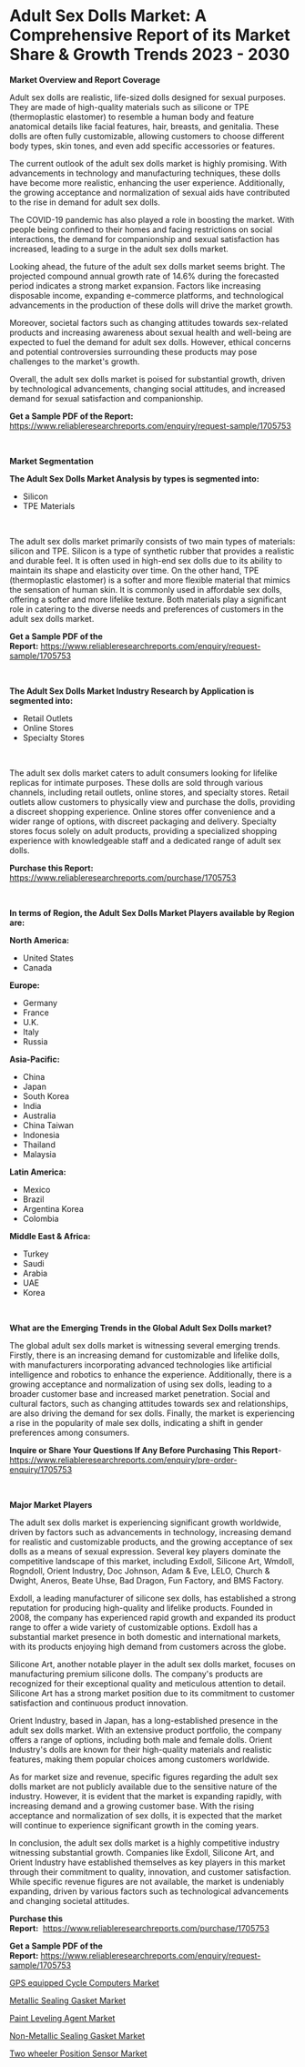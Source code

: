 <p><h1>Adult Sex Dolls Market: A Comprehensive Report of its Market Share & Growth Trends 2023 - 2030</h1></p><p><strong>Market Overview and Report Coverage</strong></p>
<p><p>Adult sex dolls are realistic, life-sized dolls designed for sexual purposes. They are made of high-quality materials such as silicone or TPE (thermoplastic elastomer) to resemble a human body and feature anatomical details like facial features, hair, breasts, and genitalia. These dolls are often fully customizable, allowing customers to choose different body types, skin tones, and even add specific accessories or features.</p><p>The current outlook of the adult sex dolls market is highly promising. With advancements in technology and manufacturing techniques, these dolls have become more realistic, enhancing the user experience. Additionally, the growing acceptance and normalization of sexual aids have contributed to the rise in demand for adult sex dolls.</p><p>The COVID-19 pandemic has also played a role in boosting the market. With people being confined to their homes and facing restrictions on social interactions, the demand for companionship and sexual satisfaction has increased, leading to a surge in the adult sex dolls market.</p><p>Looking ahead, the future of the adult sex dolls market seems bright. The projected compound annual growth rate of 14.6% during the forecasted period indicates a strong market expansion. Factors like increasing disposable income, expanding e-commerce platforms, and technological advancements in the production of these dolls will drive the market growth.</p><p>Moreover, societal factors such as changing attitudes towards sex-related products and increasing awareness about sexual health and well-being are expected to fuel the demand for adult sex dolls. However, ethical concerns and potential controversies surrounding these products may pose challenges to the market's growth.</p><p>Overall, the adult sex dolls market is poised for substantial growth, driven by technological advancements, changing social attitudes, and increased demand for sexual satisfaction and companionship.</p></p>
<p><strong>Get a Sample PDF of the Report:</strong> <a href="https://www.reliableresearchreports.com/enquiry/request-sample/1705753">https://www.reliableresearchreports.com/enquiry/request-sample/1705753</a></p>
<p>&nbsp;</p>
<p><strong>Market Segmentation</strong></p>
<p><strong>The Adult Sex Dolls Market Analysis by types is segmented into:</strong></p>
<p><ul><li>Silicon</li><li>TPE Materials</li></ul></p>
<p>&nbsp;</p>
<p><p>The adult sex dolls market primarily consists of two main types of materials: silicon and TPE. Silicon is a type of synthetic rubber that provides a realistic and durable feel. It is often used in high-end sex dolls due to its ability to maintain its shape and elasticity over time. On the other hand, TPE (thermoplastic elastomer) is a softer and more flexible material that mimics the sensation of human skin. It is commonly used in affordable sex dolls, offering a softer and more lifelike texture. Both materials play a significant role in catering to the diverse needs and preferences of customers in the adult sex dolls market.</p></p>
<p><strong>Get a Sample PDF of the Report:</strong>&nbsp;<a href="https://www.reliableresearchreports.com/enquiry/request-sample/1705753">https://www.reliableresearchreports.com/enquiry/request-sample/1705753</a></p>
<p>&nbsp;</p>
<p><strong>The Adult Sex Dolls Market Industry Research by Application is segmented into:</strong></p>
<p><ul><li>Retail Outlets</li><li>Online Stores</li><li>Specialty Stores</li></ul></p>
<p>&nbsp;</p>
<p><p>The adult sex dolls market caters to adult consumers looking for lifelike replicas for intimate purposes. These dolls are sold through various channels, including retail outlets, online stores, and specialty stores. Retail outlets allow customers to physically view and purchase the dolls, providing a discreet shopping experience. Online stores offer convenience and a wider range of options, with discreet packaging and delivery. Specialty stores focus solely on adult products, providing a specialized shopping experience with knowledgeable staff and a dedicated range of adult sex dolls.</p></p>
<p><strong>Purchase this Report:</strong>&nbsp; <a href="https://www.reliableresearchreports.com/purchase/1705753">https://www.reliableresearchreports.com/purchase/1705753</a></p>
<p>&nbsp;</p>
<p><strong>In terms of Region, the Adult Sex Dolls Market Players available by Region are:</strong></p>
<p>
    <p> <strong> North America: </strong>
        <ul>
            <li>United States</li>
            <li>Canada</li>
        </ul>
        </p> 
    <p> <strong> Europe: </strong>
        <ul>
            <li>Germany</li>
            <li>France</li>
            <li>U.K.</li>
            <li>Italy</li>
            <li>Russia</li>
        </ul>
        </p> 
    <p> <strong> Asia-Pacific: </strong>
        <ul>
            <li>China</li>
            <li>Japan</li>
            <li>South Korea</li>
            <li>India</li>
            <li>Australia</li>
            <li>China Taiwan</li>
            <li>Indonesia</li>
            <li>Thailand</li>
            <li>Malaysia</li>
        </ul>
        </p> 
    <p> <strong> Latin America: </strong>
        <ul>
            <li>Mexico</li>
            <li>Brazil</li>
            <li>Argentina Korea</li>
            <li>Colombia</li>
        </ul>
        </p> 
    <p> <strong> Middle East & Africa: </strong>
        <ul>
            <li>Turkey</li>
            <li>Saudi</li>
            <li>Arabia</li>
            <li>UAE</li>
            <li>Korea</li>
        </ul>
    </p>
    </p>
<p>&nbsp;</p>
<p><strong>What are the Emerging Trends in the Global Adult Sex Dolls market?</strong></p>
<p><p>The global adult sex dolls market is witnessing several emerging trends. Firstly, there is an increasing demand for customizable and lifelike dolls, with manufacturers incorporating advanced technologies like artificial intelligence and robotics to enhance the experience. Additionally, there is a growing acceptance and normalization of using sex dolls, leading to a broader customer base and increased market penetration. Social and cultural factors, such as changing attitudes towards sex and relationships, are also driving the demand for sex dolls. Finally, the market is experiencing a rise in the popularity of male sex dolls, indicating a shift in gender preferences among consumers.</p></p>
<p><strong>Inquire or Share Your Questions If Any Before Purchasing This Report</strong>- <a href="https://www.reliableresearchreports.com/enquiry/pre-order-enquiry/1705753">https://www.reliableresearchreports.com/enquiry/pre-order-enquiry/1705753</a></p>
<p>&nbsp;</p>
<p><strong>Major Market Players</strong></p>
<p><p>The adult sex dolls market is experiencing significant growth worldwide, driven by factors such as advancements in technology, increasing demand for realistic and customizable products, and the growing acceptance of sex dolls as a means of sexual expression. Several key players dominate the competitive landscape of this market, including Exdoll, Silicone Art, Wmdoll, Rogndoll, Orient Industry, Doc Johnson, Adam & Eve, LELO, Church & Dwight, Aneros, Beate Uhse, Bad Dragon, Fun Factory, and BMS Factory.</p><p>Exdoll, a leading manufacturer of silicone sex dolls, has established a strong reputation for producing high-quality and lifelike products. Founded in 2008, the company has experienced rapid growth and expanded its product range to offer a wide variety of customizable options. Exdoll has a substantial market presence in both domestic and international markets, with its products enjoying high demand from customers across the globe.</p><p>Silicone Art, another notable player in the adult sex dolls market, focuses on manufacturing premium silicone dolls. The company's products are recognized for their exceptional quality and meticulous attention to detail. Silicone Art has a strong market position due to its commitment to customer satisfaction and continuous product innovation.</p><p>Orient Industry, based in Japan, has a long-established presence in the adult sex dolls market. With an extensive product portfolio, the company offers a range of options, including both male and female dolls. Orient Industry's dolls are known for their high-quality materials and realistic features, making them popular choices among customers worldwide.</p><p>As for market size and revenue, specific figures regarding the adult sex dolls market are not publicly available due to the sensitive nature of the industry. However, it is evident that the market is expanding rapidly, with increasing demand and a growing customer base. With the rising acceptance and normalization of sex dolls, it is expected that the market will continue to experience significant growth in the coming years.</p><p>In conclusion, the adult sex dolls market is a highly competitive industry witnessing substantial growth. Companies like Exdoll, Silicone Art, and Orient Industry have established themselves as key players in this market through their commitment to quality, innovation, and customer satisfaction. While specific revenue figures are not available, the market is undeniably expanding, driven by various factors such as technological advancements and changing societal attitudes.</p></p>
<p><strong>Purchase this Report:</strong>&nbsp;&nbsp;<a href="https://www.reliableresearchreports.com/purchase/1705753">https://www.reliableresearchreports.com/purchase/1705753</a></p>
<p></p>
<p><strong>Get a Sample PDF of the Report:</strong>&nbsp;<a href="https://www.reliableresearchreports.com/enquiry/request-sample/1705753">https://www.reliableresearchreports.com/enquiry/request-sample/1705753</a></p>
<p><p><a href="https://www.linkedin.com/pulse/gps-equipped-cycle-computers-market-research-report-provides-jb6xe/">GPS equipped Cycle Computers Market</a></p><p><a href="https://medium.com/@germanbraun1929/metallic-sealing-gasket-market-competitive-analysis-market-trends-and-forecast-to-2030-f44c89f16276">Metallic Sealing Gasket Market</a></p><p><a href="https://github.com/RickHolmes3/Market-Research-Report-List-1/blob/main/paint-leveling-agent-market.md">Paint Leveling Agent Market</a></p><p><a href="https://medium.com/@joelstrosin1928/non-metallic-sealing-gasket-market-size-reveals-the-best-marketing-channels-in-global-industry-1775b94b129b">Non-Metallic Sealing Gasket Market</a></p><p><a href="https://www.linkedin.com/pulse/two-wheeler-position-sensor-market-share-amp-new-trends-q6bie/">Two wheeler Position Sensor Market</a></p></p>